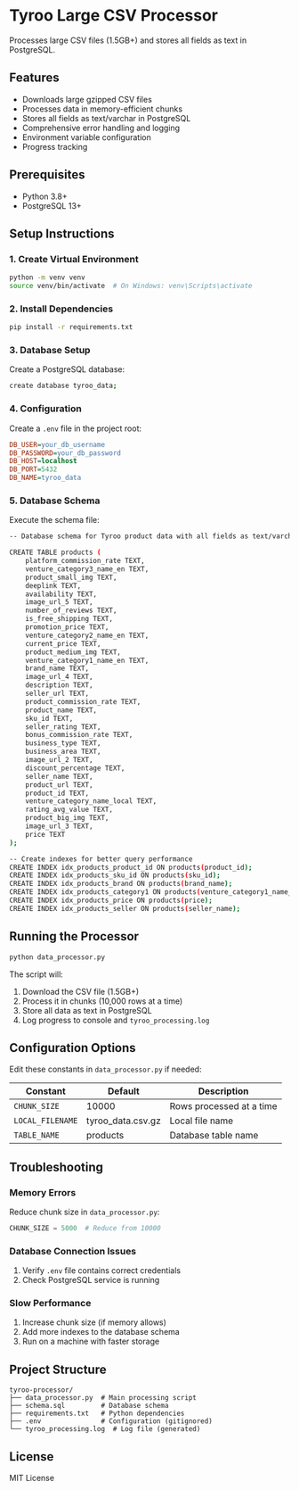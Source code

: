 # Tyroo Large CSV Processor

Processes large CSV files (1.5GB+) and stores all fields as text in PostgreSQL.

## Features

- Downloads large gzipped CSV files
- Processes data in memory-efficient chunks
- Stores all fields as text/varchar in PostgreSQL
- Comprehensive error handling and logging
- Environment variable configuration
- Progress tracking

## Prerequisites

- Python 3.8+
- PostgreSQL 13+

## Setup Instructions

### 1. Create Virtual Environment

```bash
python -m venv venv
source venv/bin/activate  # On Windows: venv\Scripts\activate
```

### 2. Install Dependencies

```bash
pip install -r requirements.txt
```

### 3. Database Setup

Create a PostgreSQL database:

```bash
create database tyroo_data;
```

### 4. Configuration

Create a `.env` file in the project root:

```ini
DB_USER=your_db_username
DB_PASSWORD=your_db_password
DB_HOST=localhost
DB_PORT=5432
DB_NAME=tyroo_data
```

### 5. Database Schema

Execute the schema file:

```bash
-- Database schema for Tyroo product data with all fields as text/varchar

CREATE TABLE products (
    platform_commission_rate TEXT,
    venture_category3_name_en TEXT,
    product_small_img TEXT,
    deeplink TEXT,
    availability TEXT,
    image_url_5 TEXT,
    number_of_reviews TEXT,
    is_free_shipping TEXT,
    promotion_price TEXT,
    venture_category2_name_en TEXT,
    current_price TEXT,
    product_medium_img TEXT,
    venture_category1_name_en TEXT,
    brand_name TEXT,
    image_url_4 TEXT,
    description TEXT,
    seller_url TEXT,
    product_commission_rate TEXT,
    product_name TEXT,
    sku_id TEXT,
    seller_rating TEXT,
    bonus_commission_rate TEXT,
    business_type TEXT,
    business_area TEXT,
    image_url_2 TEXT,
    discount_percentage TEXT,
    seller_name TEXT,
    product_url TEXT,
    product_id TEXT,
    venture_category_name_local TEXT,
    rating_avg_value TEXT,
    product_big_img TEXT,
    image_url_3 TEXT,
    price TEXT
);

-- Create indexes for better query performance
CREATE INDEX idx_products_product_id ON products(product_id);
CREATE INDEX idx_products_sku_id ON products(sku_id);
CREATE INDEX idx_products_brand ON products(brand_name);
CREATE INDEX idx_products_category1 ON products(venture_category1_name_en);
CREATE INDEX idx_products_price ON products(price);
CREATE INDEX idx_products_seller ON products(seller_name);
```

## Running the Processor

```bash
python data_processor.py
```

The script will:
1. Download the CSV file (1.5GB+)
2. Process it in chunks (10,000 rows at a time)
3. Store all data as text in PostgreSQL
4. Log progress to console and `tyroo_processing.log`



## Configuration Options

Edit these constants in `data_processor.py` if needed:

| Constant | Default | Description |
|----------|---------|-------------|
| `CHUNK_SIZE` | 10000 | Rows processed at a time |
| `LOCAL_FILENAME` | tyroo_data.csv.gz | Local file name |
| `TABLE_NAME` | products | Database table name |

## Troubleshooting

### Memory Errors

Reduce chunk size in `data_processor.py`:

```python
CHUNK_SIZE = 5000  # Reduce from 10000
```

### Database Connection Issues

1. Verify `.env` file contains correct credentials
2. Check PostgreSQL service is running

### Slow Performance

1. Increase chunk size (if memory allows)
2. Add more indexes to the database schema
3. Run on a machine with faster storage


## Project Structure

```
tyroo-processor/
├── data_processor.py  # Main processing script
├── schema.sql         # Database schema
├── requirements.txt   # Python dependencies
├── .env               # Configuration (gitignored)
└── tyroo_processing.log  # Log file (generated)
```

## License

MIT License